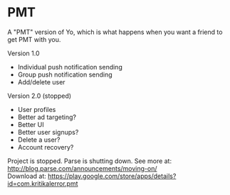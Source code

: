 PMT
===

A "PMT" version of Yo, which is what happens when you want a friend to get PMT with you.

Version 1.0
- Individual push notification sending
- Group push notification sending
- Add/delete user

Version 2.0 (stopped)
- User profiles
- Better ad targeting?
- Better UI
- Better user signups?
- Delete a user?
- Account recovery?

Project is stopped. Parse is shutting down. See more at: <br/>http://blog.parse.com/announcements/moving-on/
<br/>
Download at: https://play.google.com/store/apps/details?id=com.kritikalerror.pmt
